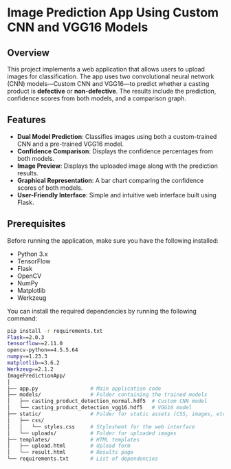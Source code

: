 # Image Prediction App Using Custom CNN and VGG16 Models

## Overview

This project implements a web application that allows users to upload images for classification. The app uses two convolutional neural network (CNN) models—Custom CNN and VGG16—to predict whether a casting product is **defective** or **non-defective**. The results include the prediction, confidence scores from both models, and a comparison graph.

## Features
- **Dual Model Prediction**: Classifies images using both a custom-trained CNN and a pre-trained VGG16 model.
- **Confidence Comparison**: Displays the confidence percentages from both models.
- **Image Preview**: Displays the uploaded image along with the prediction results.
- **Graphical Representation**: A bar chart comparing the confidence scores of both models.
- **User-Friendly Interface**: Simple and intuitive web interface built using Flask.

## Prerequisites
Before running the application, make sure you have the following installed:

- Python 3.x
- TensorFlow
- Flask
- OpenCV
- NumPy
- Matplotlib
- Werkzeug

You can install the required dependencies by running the following command:

```bash
pip install -r requirements.txt
Flask==2.0.3
tensorflow==2.11.0
opencv-python==4.5.5.64
numpy==1.23.3
matplotlib==3.6.2
Werkzeug==2.1.2
ImagePredictionApp/
│
├── app.py                 # Main application code
├── models/                # Folder containing the trained models
│   ├── casting_product_detection_normal.hdf5  # Custom CNN model
│   └── casting_product_detection_vgg16.hdf5   # VGG16 model
├── static/                # Folder for static assets (CSS, images, etc.)
│   ├── css/
│   │   └── styles.css     # Stylesheet for the web interface
│   └── uploads/           # Folder for uploaded images
├── templates/             # HTML templates
│   ├── upload.html        # Upload form
│   └── result.html        # Results page
└── requirements.txt       # List of dependencies
